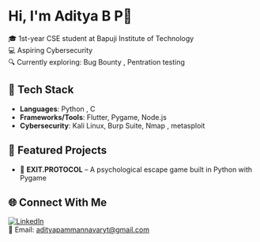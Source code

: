 # Hi, I'm Aditya B P👋

🎓 1st-year CSE student at Bapuji Institute of Technology  
💻 Aspiring Cybersecurity   
🔍 Currently exploring: Bug Bounty , Pentration testing   

## 🚀 Tech Stack
- **Languages**: Python , C
- **Frameworks/Tools**: Flutter, Pygame, Node.js  
- **Cybersecurity**: Kali Linux, Burp Suite, Nmap , metasploit

## 📌 Featured Projects
- 🔐 **EXIT.PROTOCOL** – A psychological escape game built in Python with Pygame  


## 🌐 Connect With Me
[![LinkedIn](https://img.shields.io/badge/-LinkedIn-blue?logo=linkedin)](https://www.linkedin.com/in/aditya-b-223bb932b?utm_source=share&utm_campaign=share_via&utm_content=profile&utm_medium=android_app)  
📩 Email: adityapammannavaryt@gmail.com  
